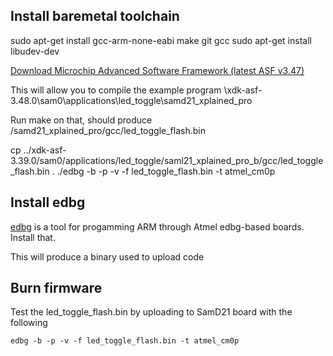 ## Install baremetal toolchain

sudo apt-get install gcc-arm-none-eabi make git gcc
sudo apt-get install libudev-dev

[Download Microchip Advanced Software Framework (latest ASF v3.47)](https://gallery.microchip.com/packages/4CE20911-D794-4550-8B94-6C66A93228B8/3.48.0.1845)

This will allow you to compile the example program
\xdk-asf-3.48.0\sam0\applications\led_toggle\samd21_xplained_pro

Run make on that, should produce /samd21_xplained_pro/gcc/led_toggle_flash.bin

cp ../xdk-asf-3.39.0/sam0/applications/led_toggle/saml21_xplained_pro_b/gcc/led_toggle_flash.bin .
./edbg -b -p -v -f led_toggle_flash.bin -t atmel_cm0p

## Install edbg
[edbg](https://github.com/ataradov/edbg) is a tool for progamming ARM through Atmel edbg-based boards. Install that.

This will produce a binary used to upload code

## Burn firmware

Test the led_toggle_flash.bin by uploading to SamD21 board with the following

`edbg -b -p -v -f led_toggle_flash.bin -t atmel_cm0p`

